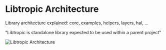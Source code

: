 # Libtropic Architecture
Library architecture explained: core, examples, helpers, layers, hal, ...

"Libtropic is standalone library expected to be used within a parent project"

![Libtropic Architecture](../img/libtropic_arch.drawio.png)